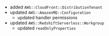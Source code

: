 - added `AWS::CloudFront::DistributionTenant`
- updated `AWS::AmazonMQ::Configuration`
  - updated handler permissions
- updated `AWS::RedshiftServerless::Workgroup`
  - updated `readOnlyProperties`
